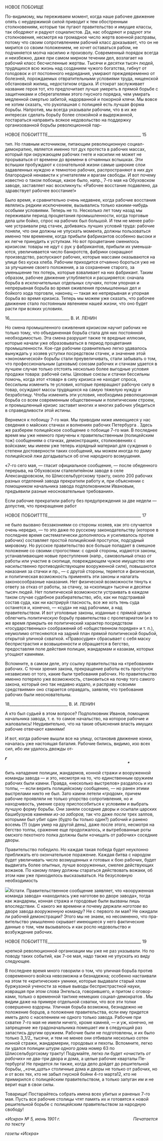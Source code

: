 НОВОЕ ПОБОИЩЕ

По-видимому, мы переживаем момент, когда наше рабочее движение опять с не­удержимой силой приводит к тем обостренным столкновениям, которые так пугают правительство и имущие классы, так ободряют и радуют социалистов. Да, нас ободря­ют и радуют эти столкновения, несмотря на громадное число жертв военной расправы, потому что своим сопротивлением рабочий класс доказывает, что он не мирится со своим положением, не хочет оставаться рабом, не подчиняется молча насилию и произ­волу. Современный порядок всегда и неизбежно, даже при самом мирном течении дел, возлагает на рабочий класс бесчисленные жертвы. Тысячи и десятки тысяч людей, тру­дящихся всю жизнь над созданием чужого богатства, гибнут от голодовок и от посто­янного недоедания, умирают преждевременно от болезней, порождаемых отвратитель­ными условиями труда, нищенской обстановкой жилищ, недостатком отдыха. И сто­крат заслуживает название героя тот, кто предпочитает лучше умереть в прямой борьбе с защитниками и сберегателями этого гнусного порядка, чем умирать медленной смер­тью забитой, надорванной и покорной клячи. Мы вовсе не хотим сказать, что рукопаш­ная с полицией есть лучшая форма борьбы. Напротив, мы всегда указывали рабочим, что в их же интересах сделать борьбу более спокойной и выдержанной, постараться на­править всякое недовольство на поддержку организованной борьбы революционной пар-

  

НОВОЕ ПОБОИТТТЕ________________________________________________ 15

тип. Но главным источником, питающим революционную социал-демократию, являет­ся именно тот дух протеста в рабочих массах, который при окружающем рабочих гнете и насилии не может не прорываться от времени до времени в отчаянных вспышках. Эти вспышки пробуждают к сознательной жизни самые широкие слои задавленных нуждою и темнотою рабочих, распространяют в них дух благородной ненависти к угнетателям и врагам свободы. И вот почему известно о таком побоище, какое было, напр., 7-го мая на Обуховском заводе, заставляет нас воскликнуть: «Рабочее восстание подавлено, да здравствует рабочее восстание!»

Было время, и сравнительно очень недавнее, когда рабочие восстания являлись ред­ким исключением, вызывались только какими-нибудь особыми условиями. Теперь не то. Несколько лет тому назад мы переживали период процветания промышленности, когда торговые дела шли бойко, спрос на рабочих был большой. И тем не менее рабо­чие устраивали ряд стачек, добиваясь лучших условий труда: рабочие поняли, что они должны не упускать момента, должны пользоваться именно тем временем, когда при­были фабрикантов особенно высоки и их легче принудить к уступкам. Но вот процве­тание сменилось кризисом: товары не идут с рук у фабрикантов, прибыли их уменьша­ются, увеличивается число банкротств, фабрики сокращают производство, распускают рабочих, которые массами оказываются на улице без куска хлеба. Рабочим приходится отчаянно бороться уже не за улучшение своего положения, а за сохранение старого, за уменьшение тех потерь, которые взваливает на них фабрикант. Таким образом, рабочее движение углубляется и расширяется: сначала борьба в исключительных отдельных случаях, потом упорная и непрерывная борьба во время оживления промышленных дел и бойкого хода торговли, наконец — такая же непрерывная и упорная борьба во время кризиса. Теперь мы можем уже сказать, что рабочее движение стало постоянным явле­нием нашей жизни, что оно будет расти при всяких условиях.

  

16_______________________________ В. И. ЛЕНИН

Но смена промышленного оживления кризисом научит рабочих не только тому, что объединенная борьба стала для них постоянной необходимостью. Эта смена разрушит также те вредные иллюзии, которые начали уже образовываться в период процветания промышленности. Кое-где рабочим сравнительно легко удавалось вынуждать у хозяев уступки посредством стачек, и значение этой «экономической» борьбы стали преуве­личивать, стали забывать о том, что профессиональным (цеховым) союзам рабочих и стачкам удается в лучшем случае только отстоять несколько более выгодные условия продажи товара: рабочей силы. Цеховые союзы и стачки бессильны помочь, когда этот «товар» в силу кризиса не находит спроса, бессильны изменить те условия, которые превращают рабочую силу в товар, осуждают массы трудящихся на самую тяжелую нужду и безработицу. Чтобы изменить эти условия, необходима революционная борьба со всем современным общественным и политическим строем, и промышленный кризис заставит многих и многих рабочих убедиться в справедливости этой истины.

Вернемся к побоищу 7-го мая. Мы приводим ниже имеющиеся у нас сведения о май­ских стачках и волнениях рабочих Петербурга . Здесь же разберем полицейское сооб­щение о побоище 7-го мая. В последнее время мы уже немного приучены к правитель­ственным (полицейским тож) сообщениям о стачках, демонстрациях, столкновениях с войсками; мы имеем уже теперь изрядный материал для суждения о степени достовер­ности таких сообщений, мы можем иногда по дыму полицейской лжи догадываться об огне народного возмущения.

«7-го сего мая, — гласит официальное сообщение, — после обеденного перерыва, на Обуховском сталелитейном заводе в селе Александровском, по Шлиссельбургскому тракту, около 200 рабочих разных отделений завода прекратили работу и, при объясне­нии с помощником начальника завода подполковником Ивановым, предъявили разные неосновательные требования».

Если рабочие прекратили работу без предупреждения за две недели — допустив, что прекращение работ

  

НОВОЕ ПОБОИТТТЕ________________________________________________ 17

не было вызвано беззакониями со стороны хозяев, как это случается очень нередко, — то это даже по русскому законодательству (которое в последнее время систематически дополнялось и усиливалось против рабочих) составляет простой полицейский просту­пок, подсудный мировому. Но русское правительство все больше попадает в смешное положение со своими строгостями: с одной стороны, издаются законы, устанавливаю­щие новые преступления (напр., самовольный отказ от работы или участие в скопище, повреждающем чужое имущество или насильственно противодействующем вооружен­ной силе), повышаются наказания за стачки и пр., — с другой стороны, теряется и фи­зическая, и политическая возможность применять эти законы и налагать законосооб­разные наказания. Нет физической возможности тянуть к ответу за отказ от работы, за стачку, за «скопище» тысячи и десятки тысяч людей. Нет политической возможности устраивать в каждом таком случае судебное разбирательство, ибо, как ни подстраивай состав суда, как ни кастрируй гласность, все же хоть тень суда останется и, конечно, — «суда» не над рабочими, а над правительством. И вот уголовные законы, изданные с прямой целью облегчить _политическую_ борьбу правительства с пролетариатом (и в то же время _прикрыть_ ее политический характер посредством «государственных» сооб­ражений об «общественном порядке» и т. п.), неумолимо оттесняются на задний план _прямой_ политической борьбой, открытой уличной схваткой. «Правосудие» сбрасывает с себя маску беспристрастия и возвышенности и обращается в бегство, предоставляя поле действия полиции, жандармам и казакам, которых угощают камнями.

Вспомните, в самом деле, эту ссылку правительства на «требования» рабочих. С точки зрения закона, прекращение работы есть проступок независимо от того, какие были требования рабочих. Но правительство именно потеряло уже возможность, стано­виться на почву того самого закона, который оно так недавно издало, и расправу «своими средствиями» оно старается оправдать, заявляя, что требования рабочих были неосновательны.

  

18______________________________ В. И. ЛЕНИН

А кто был судьей в этом вопросе? Подполковник Иванов, помощник начальника заво­да, т. е. то самое начальство, на которое рабочие и жаловались! Неудивительно, что на такие объяснения власть имущих рабочие отвечают камнями!

И вот, когда рабочие вышли все на улицу, остановив движение конки, началась уже настоящая баталия. Рабочие бились, видимо, изо всех сил, ибо им удалось _дважды_ от-

**_г_**                                                                                                                                                                                                                                    **_*_**

бить нападение полиции, жандармов, конной стражи и вооруженной команды завода — и это, несмотря на то, что единственным оружием рабочих были камни. Правда, «несколько выстрелов» раздалось и из толпы, — если верить полицейскому сообще­нию, — но ранен этими выстрелами никто не был. Зато камни летели _«градом»,_ причем рабочие проявляли не только упорство сопротивления, но и находчивость, умение сра­зу приспособиться к условиям и выбрать лучшую форму борьбы. Они заняли соседние дворы и осыпали царских башибузуков камнями _из-за заборов,_ так что даже _после_ трех залпов, которыми был убит один (будто бы только один?) рабочий и ранено восемь (?) (один умер на другой день), даже после этого, несмотря на бегство толпы, сражение еще продолжалось, и вытребованные роты омского пехотного полка должны были «очищать от рабочих» соседние дворы.

Правительство победило. Но каждая такая победа будет неуклонно приближать его окончательное поражение. Каждая битва с народом будет увеличивать число возму­щенных и готовых к бою рабочих, будет выдвигать более опытных, лучше вооружен­ных, смелее действующих вожаков. По какому плану должны стараться действовать вожаки, об этом нам уже приходилось высказываться. На безусловную необходимость

![](file:///C:/Users/bot32/AppData/Local/Temp/msohtmlclip1/01/clip_image001.png)Кстати. Правительственное сообщение заявляет, что «вооруженная команда завода» «находилась уже наготове во дворе завода», тогда как жандармы, конная стража и городовые были вызваны лишь впоследствии. С какого же времени и почему держали _наготове_ во дворе завода _вооруженную_ команду? Не с первого ли мая? Не ожидали ли рабочей демонстрации? Этого мы не знаем, но несомненно, что пра­вительство умышленно скрывает имеющиеся у него фактические данные о том, чем вызывалось и как росло недовольство и возбуждение рабочих.

  

НОВОЕ ПОБОИТТТЕ________________________________________________ 19

крепкой революционной организации мы уже не раз указывали. Но по поводу таких событий, как 7-ое мая, надо также не упускать из виду следующее.

В последнее время много говорили о том, что уличная борьба против современного войска невозможна и безнадежна; особенно настаивали на этом те «критические» ум­ники, которые выдавали старый хлам буржуазной учености за новые выводы беспри­страстной науки, извращая при этом слова Энгельса, говорившего, и притом с оговор-ками, только о временной тактике немецких социал-демократов . Мы видим даже на примере отдельной схватки, что все эти толки совершенно вздорны. Уличная борьба возможна, безнадежно не положение борцов, а положение правительства, если ему придется иметь дело с населением не одного только завода. Рабочие при схватке 7-го мая не имели ничего, кроме камней, — и уж, конечно, не запрещение же градоначаль­ника помешает им в следующий раз запастись другим оружием. Рабочие были не под­готовлены, и их было только 3_1/2_ тысячи, и тем не менее они отбивали несколько сотен конной стражи, жандармерии, городовых и пехоты. Вспомните, легко ли удался поли­ции штурм _одного_ дома номер 63 по Шлиссельбургскому тракту! Подумайте, легко ли будет _«очистить от рабочих»_ не два-три двора и дома, а целые рабочие кварталы Пе­тербурга! Не придется ли также, когда дело дойдет до решительной борьбы, _«очи­__щать»_ столичные дома и дворы не только от рабочих, но и от всех тех, кто не забыл гнусной бойни 4-го марта12, кто не примирился с полицейским правительством, а толь­ко запуган им и не верит еще в свои силы.

Товарищи! Постарайтесь собрать имена всех убитых и раненых 7-го мая. Пусть все рабочие столицы чтят память их и готовятся к новой решительной борьбе с полицей­ским правительством за народную свободу!

_«Искра» № 5, июнь 1901 г.                                                             Печатается по тексту_

_газеты «Искра»_